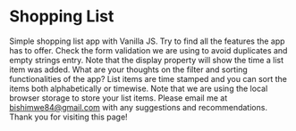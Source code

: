 # Shopping List

Simple shopping list app with Vanilla JS.
Try to find all the features the app has to offer.
Check the form validation we are using to avoid duplicates and empty strings entry.
Note that the display property will show the time a list item was added. What are your
thoughts on the filter and sorting functionalities of the app? List items are time stamped
and you can sort the items both alphabetically or timewise.
Note that we are using the local browser storage to store your list items.
Please email me at bishimwe84@gmail.com with any suggestions and recommendations.
Thank you for visiting this page!
